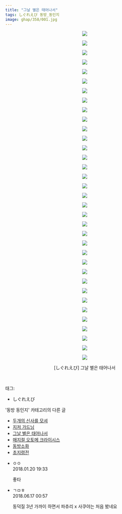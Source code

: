 ```yaml
---
title: "그날 별은 태어나서"
tags: しぐれえび 동방_동인지
image: ghap/358/001.jpg
---
```

<div class="article">
<p style="text-align: center; clear: none; float: none;"><img src="{{ site.nasurl }}/ghap/358/001.jpg"/></p>
<p style="text-align: center; clear: none; float: none;"><img src="{{ site.nasurl }}/ghap/358/002.jpg"/></p>
<p style="text-align: center; clear: none; float: none;"><img src="{{ site.nasurl }}/ghap/358/003.jpg"/></p>
<p style="text-align: center; clear: none; float: none;"><img src="{{ site.nasurl }}/ghap/358/004.jpg"/></p>
<p style="text-align: center; clear: none; float: none;"><img src="{{ site.nasurl }}/ghap/358/005.jpg"/></p>
<p style="text-align: center; clear: none; float: none;"><img src="{{ site.nasurl }}/ghap/358/006.jpg"/></p>
<p style="text-align: center; clear: none; float: none;"><img src="{{ site.nasurl }}/ghap/358/007.jpg"/></p>
<p style="text-align: center; clear: none; float: none;"><img src="{{ site.nasurl }}/ghap/358/008.jpg"/></p>
<p style="text-align: center; clear: none; float: none;"><img src="{{ site.nasurl }}/ghap/358/009.jpg"/></p>
<p style="text-align: center; clear: none; float: none;"><img src="{{ site.nasurl }}/ghap/358/010.jpg"/></p>
<p style="text-align: center; clear: none; float: none;"><img src="{{ site.nasurl }}/ghap/358/011.jpg"/></p>
<p style="text-align: center; clear: none; float: none;"><img src="{{ site.nasurl }}/ghap/358/012.jpg"/></p>
<p style="text-align: center; clear: none; float: none;"><img src="{{ site.nasurl }}/ghap/358/013.jpg"/></p>
<p style="text-align: center; clear: none; float: none;"><img src="{{ site.nasurl }}/ghap/358/014.jpg"/></p>
<p style="text-align: center; clear: none; float: none;"><img src="{{ site.nasurl }}/ghap/358/015.jpg"/></p>
<p style="text-align: center; clear: none; float: none;"><img src="{{ site.nasurl }}/ghap/358/016.jpg"/></p>
<p style="text-align: center; clear: none; float: none;"><img src="{{ site.nasurl }}/ghap/358/017.jpg"/></p>
<p style="text-align: center; clear: none; float: none;"><img src="{{ site.nasurl }}/ghap/358/018.jpg"/></p>
<p style="text-align: center; clear: none; float: none;"><img src="{{ site.nasurl }}/ghap/358/019.jpg"/></p>
<p style="text-align: center; clear: none; float: none;"><img src="{{ site.nasurl }}/ghap/358/020.jpg"/></p>
<p style="text-align: center; clear: none; float: none;"><img src="{{ site.nasurl }}/ghap/358/021.jpg"/></p>
<p style="text-align: center; clear: none; float: none;"><img src="{{ site.nasurl }}/ghap/358/022.jpg"/></p>
<p style="text-align: center; clear: none; float: none;"><img src="{{ site.nasurl }}/ghap/358/023.jpg"/></p>
<p style="text-align: center; clear: none; float: none;"><img src="{{ site.nasurl }}/ghap/358/024.jpg"/></p>
<p style="text-align: center; clear: none; float: none;"><img src="{{ site.nasurl }}/ghap/358/025.jpg"/></p>
<p style="text-align: center; clear: none; float: none;"><img src="{{ site.nasurl }}/ghap/358/026.jpg"/></p>
<p style="text-align: center; clear: none; float: none;"><img src="{{ site.nasurl }}/ghap/358/027.jpg"/></p>
<p style="text-align: center; clear: none; float: none;"><img src="{{ site.nasurl }}/ghap/358/028.jpg"/></p>
<p style="text-align: center; clear: none; float: none;"><img src="{{ site.nasurl }}/ghap/358/029.jpg"/></p>
<p style="text-align: center; clear: none; float: none;"><img src="{{ site.nasurl }}/ghap/358/030.jpg"/></p>
<p style="text-align: center; clear: none; float: none;"><img src="{{ site.nasurl }}/ghap/358/031.jpg"/></p>
<p style="text-align: center; clear: none; float: none;"><img src="{{ site.nasurl }}/ghap/358/032.jpg"/></p>
<p style="text-align: center; clear: none; float: none;"><img src="{{ site.nasurl }}/ghap/358/033.jpg"/></p>
<p style="text-align: center; clear: none; float: none;"><img src="{{ site.nasurl }}/ghap/358/034.jpg"/></p>
<p style="text-align: center; clear: none; float: none;"><img src="{{ site.nasurl }}/ghap/358/035.jpg"/></p>
<p style="text-align: center; clear: none; float: none;">[しぐれえび] 그날 별은 태어나서</p>
<p><br/></p>
</div><div class="tagTrail">
<p>태그: </p>
<ul>
<li>しぐれえび</li>
</ul>
</div><div class="another">
<p>'동방 동인지' 카테고리의 다른 글</p>
<ul>
<li><a href="/2016-06-20-ghap_360">두개의 신사를 모셔</a></li>
<li><a href="/2016-06-20-ghap_359">지저 가드닝</a></li>
<li><a href="/2016-06-20-ghap_358">그날 별은 태어나서</a></li>
<li><a href="/2016-06-20-ghap_357">매지컬 오토메 크라이시스</a></li>
<li><a href="/2016-06-20-ghap_356">동방소화</a></li>
<li><a href="/2016-06-20-ghap_354">초지령전</a></li>
</ul>
</div><div class="cb_module cb_fluid">
<div class="cb_wrt cb_profile">
<div class="comment">
<ul>
<li class="cb_thumb_off" id="comment15178744">
<div class="cb_comment_area">
<div class="cb_info_area">
<div class="cb_section">
<span class="cb_nick_name">ㅇㅇ</span>
</div>
<div class="cb_section">
<span class="cb_date">2018.01.20 19:33 </span>
</div>
</div>
<div class="cb_dsc_comment">
<p class="cb_dsc">
											좋타
										</p>
</div>
</div></li>
<li class="cb_thumb_off" id="comment15271678">
<div class="cb_comment_area">
<div class="cb_info_area">
<div class="cb_section">
<span class="cb_nick_name">ㄱㅁㅎ</span>
</div>
<div class="cb_section">
<span class="cb_date">2018.06.17 00:57 </span>
</div>
</div>
<div class="cb_dsc_comment">
<p class="cb_dsc">
											동덕질 3년 가까이 하면서 파츄리 x 사쿠야는 처음 봤네요
										</p>
</div>
</div></li>
</ul>
</div>
</div><!-- commentList close -->
</div>